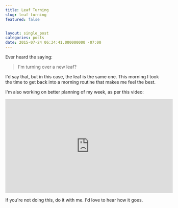 ```yaml
---
title: Leaf Turning
slug: leaf-turning
featured: false


layout: single_post
categories: posts
date: 2015-07-24 06:34:41.000000000 -07:00
---
```


Ever heard the saying:

> I'm turning over a new leaf?

I'd say that, but in this case, the leaf is the same one. This morning I took the time to get back into a morning routine that makes me feel the best.

I'm also working on better planning of my week, as per this video:

<iframe loading="lazy" allowfullscreen="" frameborder="0" height="295" src="https://www.youtube.com/embed/KNxLNY6yxRI?feature=oembed" width="525"></iframe>

If you're not doing this, do it with me. I'd love to hear how it goes.

